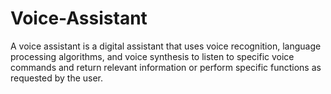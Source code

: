 # Voice-Assistant
A voice assistant is a digital assistant that uses voice recognition, language
processing algorithms, and voice synthesis to listen to specific voice commands
and return relevant information or perform specific functions as requested by the
user.
